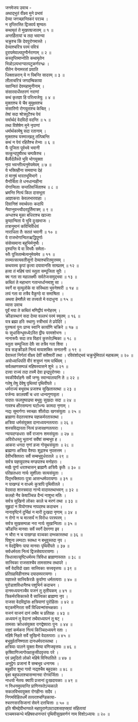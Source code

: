 जनमेजय उवाच -  
अथाद्‌भुतं वीक्ष्य मुने प्रभावं  
     देव्या जगच्छान्तिकरं परञ्च ।  
न तृप्तिरस्ति द्विजवर्य शृण्वतः  
     कथामृतं ते मुखपद्मजातम् ॥ १ ॥  
अन्तर्हितायां च तदा भवान्या  
     चक्रुश्च किं देवपुरोगमास्ते ।  
देव्याश्चरित्र परमं पवित्रं  
     दुरापमेवाल्पपुण्यैर्नराणाम् ॥ २ ॥  
कस्तृप्तिमाप्नोति कथामृतेन  
     भिन्नोऽल्पभाग्यात्पटुकर्णरन्ध्रः ।  
पीतेन येनामरतां प्रयाति  
     धिक्तान्नरान् ये न पिबन्ति सादरम् ॥ ३ ॥  
लीलाचरित्रं जगदम्बिकाया  
     रक्षान्वितं देवमहामुनीनाम् ।  
संसारवार्धेस्तरणं नराणां  
     कथं कृतज्ञा हि परित्यजेयुः ॥ ४ ॥  
मुक्ताश्च ये चैव मुमुक्षवश्च  
     संसारिणो रोगयुताश्च केचित् ।  
तेषां सदा श्रोत्रपुटैश्च पेयं  
     सर्वार्थदं वेदविदो वदन्ति ॥ ५ ॥  
तथा विशेषेण मुने नृपाणां  
     धर्मार्थकामेषु सदा रतानाम् ।  
मुक्ताश्च यस्मात्खलु तत्पिबन्ति  
     कथं न पेयं रहितैश्च तेभ्यः ॥ ६ ॥  
यैः पूजिता पूर्वभवे भवानी  
     सत्कुन्दपुष्पैरथ चम्पकैश्च ।  
बैल्वैर्दलैस्ते भुवि भोगयुक्ता  
     नृपा भवन्तीत्यनुमेयमेवम् ॥ ७ ॥  
ये भक्तिहीना समवाप्य देहं  
     तं मानुषं भारतभूमिभागे ।  
यैर्नार्चिता ते धनधान्यहीना  
     रोगान्विताः सन्ततिवर्जिताश्च ॥ ८ ॥  
भ्रमन्ति नित्यं किल दासभूता  
     आज्ञाकराः केवलभारवाहाः ।  
दिवानिशं स्वार्थपराः कदापि  
     नैवाप्नुवन्त्यौदरपूर्तिमात्रम् ॥ ९ ॥  
अन्धाश्च मूका बधिराश्च खञ्जाः  
     कुष्ठान्विता ये भुवि दुःखभाजः ।  
तत्रानुमानं कविभिर्विधेयं  
     नाराधिता तैः सततं भवानी ॥ १० ॥  
ये राजभोगान्वितऋद्धिपूर्णाः  
     संसेव्यमाना बहुभिर्मनुष्यैः ।  
दृश्यन्ति ये वा विभवैः समेता-  
     स्तैः पूजिताम्बेत्यनुमेयमेव ॥ ११ ॥  
तस्मात्सत्यवतीसूनो देव्याश्चरितमुत्तमम् ।  
कथयस्व कृपां कृत्वा दयावानसि साम्प्रतम् ॥ १२ ॥  
हत्वा तं महिषं पापं स्तुता सम्पूजिता सुरैः ।  
क्व गता सा महालक्ष्मीः सर्वतेजःसमुद्‌भवा ॥ १३ ॥  
कथितं ते महाभाग गतान्तर्धानमाशु सा ।  
स्वर्गे वा मृत्युलोके वा संस्थिता भुवनेश्वरी ॥ १४ ॥  
लयं गता वा तत्रैव वैकुण्ठे वा समाश्रिता ।  
अथवा हेमशैले सा तत्त्वतो मे वदाधुना ॥ १५ ॥  
व्यास उवाच  
पूर्वं मया ते कथितं मणिद्वीपं मनोहरम् ।  
क्रीडास्थानं सदा देव्या वल्लभं परमं स्मृतम् ॥ १६ ॥  
यत्र ब्रह्मा हरिः स्थाणुः स्त्रीभावं ते प्रपेदिरे ।  
पुरुषत्वं पुनः प्राप्य स्वानि कार्याणि चक्रिरे ॥ १७ ॥  
यः सुधासिन्धुमध्येऽस्ति द्वीपः परमशोभनः ।  
नानारूपैः सदा तत्र विहारं कुरुतेऽम्बिका ॥ १८ ॥  
स्तुता सम्पूजिता देवैः सा तत्रैव गता शिवा ।  
यत्र सङ्क्रीडते नित्यं मायाशक्तिः सनातनी ॥ १९ ॥  
देवास्तां निर्गतां वीक्ष्य देवीं सर्वेश्वरीं तथा ।
रविवंशोद्‌भवं चक्रुर्भूमिपालं महाबलम् ॥ २० ॥  
अयोध्याधिपतिं वीरं शत्रुघ्नं नाम पार्थिवम् ।  
सर्वलक्षणसम्पन्नं महिषस्यासने शुभे ॥ २१ ॥  
दत्त्वा राज्यं तदा तस्मै देवा इन्द्रपुरोगमाः ।  
स्वकीयैर्वाहनैः सर्वे जग्मुः स्वान्यालयानि ते ॥ २२ ॥  
गतेषु तेषु देवेषु पृथिव्यां पृथिवीपते ।  
धर्मराज्यं बभूवाथ प्रजाश्च सुखितास्तथा ॥ २३ ॥  
पर्जन्यः कालवर्षी च धरा धान्यगुणावृता ।  
पादपाः फलपुष्पाढ्या बभूवुः सुखदाः सदा ॥ २४ ॥  
गावश्च क्षीरसम्पना घटोध्न्यः कामदा नृणाम् ।  
नद्यः सुमार्गगाः स्वच्छाः शीतोदाः खगसंयुताः ॥ २५ ॥  
ब्राह्मणा वेदतत्त्वाश्च यज्ञकर्मरतास्तथा ।  
क्षत्रिया धर्मसंयुक्ता दानाध्ययनतत्पराः ॥ २६ ॥  
शस्त्रविद्यारता नित्यं प्रजारक्षणतत्पराः ।  
न्यायदण्डधराः सर्वे राजानः शमसंयुताः ॥ २७ ॥  
अविरोधस्तु भूतानां सर्वेषां सम्बभूव ह ।  
आकरा धनदा नृणां व्रजा गोयूथसंयुताः ॥ २८ ॥  
ब्राह्मणाः क्षत्रिया वैश्याः शूद्राश्च नृपसत्तम ।  
देवीभक्तिपराः सर्वे सम्बभूवुर्धरातले ॥ २९ ॥  
सर्वत्र यज्ञयूपाश्च मण्डपाश्च मनोहराः ।  
मखैः पूर्णा धराश्चासन् ब्राह्मणैः क्षत्रियैः कृतैः ॥ ३० ॥  
पतिव्रतधरा नार्यः सुशीलाः सत्यसंयुताः ।  
पितृभक्तिपराः पुत्रा आसन्धर्मपरायणाः ॥ ३१ ॥  
न पाखण्डं न वाधर्मः कुत्रापि पृथिवीतले ।  
वेदवादा शास्त्रवादा नान्ये वादास्तथाभवन् ॥ ३२ ॥  
कलहो नैव केषाञ्चिन्न दैन्यं नाशुभा मतिः ।  
सर्वत्र सुखिनो लोकाः काले च मरणं तथा ॥ ३३ ॥  
सुहृदां न वियोगश्च नापदश्च कदाचन ।  
नानावृष्टिर्न दुर्भिक्षं न मारी दुःखदा नृणाम् ॥ ३४ ॥  
न रोगो न च मात्सर्यं न विरोधः परस्परम् ।  
सर्वत्र सुखसम्पन्ना नरा नार्यः सुखान्विताः ॥ ३५ ॥  
क्रीडन्ति मानवाः सर्वे स्वर्गे देवगणा इव ।  
न चौरा न च पाखण्डा वञ्चका दम्भकास्तथा ॥ ३६ ॥  
पिशुना लम्पटाः स्तब्धा न बभूवुस्तदा नृप ।  
न वेदद्वेषिणः पापा मानवाः पृथिवीपते ॥ ३७ ॥  
सर्वधर्मरता नित्यं द्विजसेवापरायणाः ।  
त्रिधात्वात्सृष्टिधर्मस्य त्रिविधा ब्राह्मणास्ततः ॥ ३८ ॥  
सात्त्विका राजसाश्चैव तामसाश्च तथापरे ।  
सर्वे वेदविदो दक्षाः सात्त्विकाः सत्त्ववृत्तयः ॥ ३९ ॥  
प्रतिग्रहविहीनाश्च दयादमपरायणाः ।  
यज्ञास्ते सात्त्विकैरन्नैः कुर्वाणा धर्मतत्पराः ॥ ४० ॥  
पुरोडाशविधानैश्च पशुभिर्न कदाचन ।  
दानमध्ययनञ्चैव यजनं तु तृतीयकम् ॥ ४१ ॥  
त्रिकर्मरसिकास्ते वै सात्त्विका ब्राह्मणा नृप ।  
राजसा वेदविद्वांसः क्षत्रियाणां पुरोहिताः ॥ ४२ ॥  
षट्कर्मनिरता सर्वे विधिवन्मांसभक्षकाः ।  
यजनं याजनं दानं तथैव च प्रतिग्रहः ॥ ४३ ॥  
अध्ययनं तु वेदानां तथैवाध्यापनं तु षट् ।  
तामसाः क्रोधसंयुक्ता रागद्वेषपराः पुनः ॥ ४४ ॥  
राज्ञां कर्मकरा नित्यं किञ्चिदध्ययने रताः ।  
महिषे निहते सर्वे सुखिनो वेदतत्पराः ॥ ४५ ॥  
बभूवुर्व्रतनिष्णाता दानधर्मपरास्तथा ।  
क्षत्रियाः पालने युक्ता वैश्या वणिजवृत्तयः ॥ ४६ ॥  
कृषिवाणिज्यगोरक्षाकुसीदवृत्तयः परे ।  
एवं प्रमुदितो लोको महिषे विनिपातिते ॥ ४७ ॥  
अनुद्वेगः प्रजानां वै सम्बभूव धनागमः ।  
बहुक्षीरा शुभा गावो नद्यश्चैव बहूदकाः ॥ ४८ ॥  
वृक्षा बहुफलाश्चासन्मानवा रोगवर्जिताः ।  
नाधयो नेतयः क्वापि प्रजानां दुःखदायकाः ॥ ४९ ॥  
न निधनमुपयान्ति प्राणिनस्तेऽप्यकाले  
     सकलविभवयुक्ता रोगहीनाः सदैव ।  
निगमविहितधर्मे तत्पराश्चण्डिकाया-  
     श्चरणसरसिजानां सेवने दत्तचित्ताः ॥ ५० ॥  
इति श्रीमद्देवीभागवते महापुराणेऽष्टादशसाह्स्र्यां संहितायां  
पञ्चमस्कन्धे महिषवधानन्तरं पृथिवीसुखवर्णनं नाम विशोऽध्यायः ॥ २० ॥
